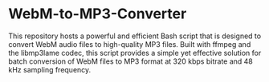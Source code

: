 # WebM-to-MP3-Converter
This repository hosts a powerful and efficient Bash script that is designed to convert WebM audio files to high-quality MP3 files. Built with ffmpeg and the libmp3lame codec, this script provides a simple yet effective solution for batch conversion of WebM files to MP3 format at 320 kbps bitrate and 48 kHz sampling frequency.
